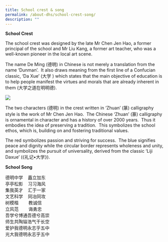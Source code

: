 ```yaml
---
title: School crest & song
permalink: /about-dhs/school-crest-song/
description: ""
---
```

**School Crest**

The school crest was designed by the late Mr Chen Jen Hao, a former principal of the school and Mr Liu Kang, a former art teacher, who was a well-known pioneer in the local art scene.

The name De Ming (德明) in Chinese is not merely a translation from the name ‘Dunman’.  It also draws meaning from the first line of a Confucian classic, ‘Da Xue’ (大学 ) which states that the main objective of education is to help people manifest the virtues and morals that are already inherent in them (大学之道在明明德).

![](https://dunmanhigh.moe.edu.sg/wp-content/uploads/2016/06/cropped-favicon.png)

The two characters (德明) in the crest written in ‘Zhuan’ (篆) calligraphy style is the work of Mr Chen Jen Hao.  The Chinese ‘Zhuan’ (篆) calligraphy is ornamental in character and has a history of over 2000 years.  Thus it embodies the idea of preserving a tradition.  This symbolizes the school ethos, which is, building on and fostering traditional values.

The red symbolizes passion and striving for success.  The blue signifies peace and dignity while the circular border represents wholeness and unity, and symbolizes the pursuit of universality, derived from the classic ‘Liji Daxue’ (《礼记•大学》).

**School Song**

德明中学    矗立加东  
亭亭松影    习习海风  
集我英才    汇于一家  
文艺科学    同冶同攻  
树模楷        教诚信  
立风范        诲勇忠  
吾学兮博通吾德兮高崇  
师生共陶镕浩气干长空  
爱护我德明永志乎五中  
光大我德明永志乎五中